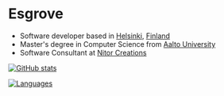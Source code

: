 # Esgrove

- Software developer based in [Helsinki](https://en.wikipedia.org/wiki/Helsinki), [Finland](https://en.wikipedia.org/wiki/Finland)
- Master's degree in Computer Science from [Aalto University](https://www.aalto.fi/en)
- Software Consultant at [Nitor Creations](https://github.com/NitorCreations)

[![GitHub stats](https://github-readme-stats-git-masterrstaa-rickstaa.vercel.app/api?username=esgrove&count_private=true&show_icons=true&theme=github_dark)](https://github.com/anuraghazra/github-readme-stats)

[![Languages](https://github-readme-stats-git-masterrstaa-rickstaa.vercel.app/api/top-langs/?username=esgrove&langs_count=10&size_weight=0.75&count_weight=0.25&layout=compact&exclude_repo=bachelorsthesis,mastersthesis,pathtracer&theme=github_dark)](https://github.com/anuraghazra/github-readme-stats)
